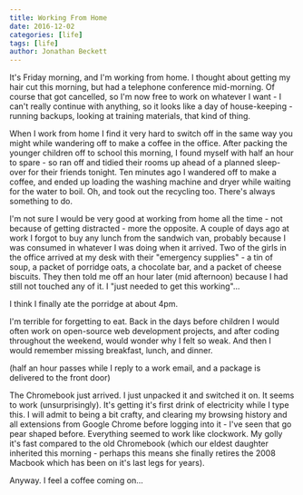 ```yaml
---
title: Working From Home
date: 2016-12-02
categories: [life]
tags: [life]
author: Jonathan Beckett
---
```


It's Friday morning, and I'm working from home. I thought about getting my hair cut this morning, but had a telephone conference mid-morning. Of course that got cancelled, so I'm now free to work on whatever I want - I can't really continue with anything, so it looks like a day of house-keeping - running backups, looking at training materials, that kind of thing.

When I work from home I find it very hard to switch off in the same way you might while wandering off to make a coffee in the office. After packing the younger children off to school this morning, I found myself with half an hour to spare - so ran off and tidied their rooms up ahead of a planned sleep-over for their friends tonight. Ten minutes ago I wandered off to make a coffee, and ended up loading the washing machine and dryer while waiting for the water to boil. Oh, and took out the recycling too. There's always something to do.

I'm not sure I would be very good at working from home all the time - not because of getting distracted - more the opposite. A couple of days ago at work I forgot to buy any lunch from the sandwich van, probably because I was consumed in whatever I was doing when it arrived. Two of the girls in the office arrived at my desk with their "emergency supplies" - a tin of soup, a packet of porridge oats, a chocolate bar, and a packet of cheese biscuits. They then told me off an hour later (mid afternoon) because I had still not touched any of it. I "just needed to get this working"...

I think I finally ate the porridge at about 4pm.

I'm terrible for forgetting to eat. Back in the days before children I would often work on open-source web development projects, and after coding throughout the weekend, would wonder why I felt so weak. And then I would remember missing breakfast, lunch, and dinner.

(half an hour passes while I reply to a work email, and a package is delivered to the front door)

The Chromebook just arrived. I just unpacked it and switched it on. It seems to work (unsurprisingly). It's getting it's first drink of electricity while I type this. I will admit to being a bit crafty, and clearing my browsing history and all extensions from Google Chrome before logging into it - I've seen that go pear shaped before. Everything seemed to work like clockwork. My golly it's fast compared to the old Chromebook (which our eldest daughter inherited this morning - perhaps this means she finally retires the 2008 Macbook which has been on it's last legs for years).

Anyway. I feel a coffee coming on...